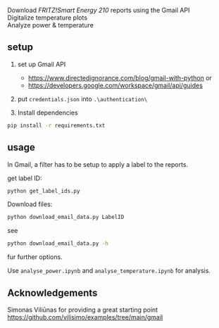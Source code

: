 Download *FRITZ!Smart Energy 210* reports using the Gmail API  
Digitalize temperature plots  
Analyze power & temperature


## setup

1. set up Gmail API
    - https://www.directedignorance.com/blog/gmail-with-python or
    - https://developers.google.com/workspace/gmail/api/guides

2. put `credentials.json` into `.\authentication\`

3. Install dependencies
```bash
pip install -r requirements.txt
```

## usage

In Gmail, a filter has to be setup to apply a label to the reports.

get label ID:
```bash
python get_label_ids.py
```

Download files:
```bash
python download_email_data.py LabelID
```

see
```bash
python download_email_data.py -h
```
fur further options.

Use `analyse_power.ipynb` and `analyse_temperature.ipynb` for analysis.


## Acknowledgements

Simonas Viliūnas for providing a great starting point  
https://github.com/vilisimo/examples/tree/main/gmail
